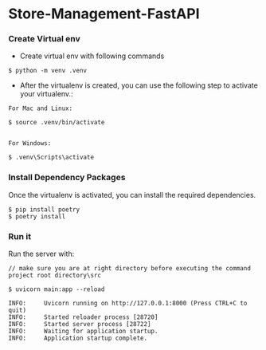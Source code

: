 # Store-Management-FastAPI

### Create Virtual env
* Create virtual env with following commands
```console
$ python -m venv .venv
```
* After the virtualenv is created, you can use the following
step to activate your virtualenv.:

```console
For Mac and Linux:

$ source .venv/bin/activate
```

```console

For Windows:

$ .venv\Scripts\activate
```

### Install Dependency Packages

Once the virtualenv is activated, you can install the required dependencies.

```console
$ pip install poetry
$ poetry install 
```

### Run it

Run the server with:
<div class="termy">

```console
// make sure you are at right directory before executing the command project root directory\src

$ uvicorn main:app --reload

INFO:     Uvicorn running on http://127.0.0.1:8000 (Press CTRL+C to quit)
INFO:     Started reloader process [28720]
INFO:     Started server process [28722]
INFO:     Waiting for application startup.
INFO:     Application startup complete.
```

</div>